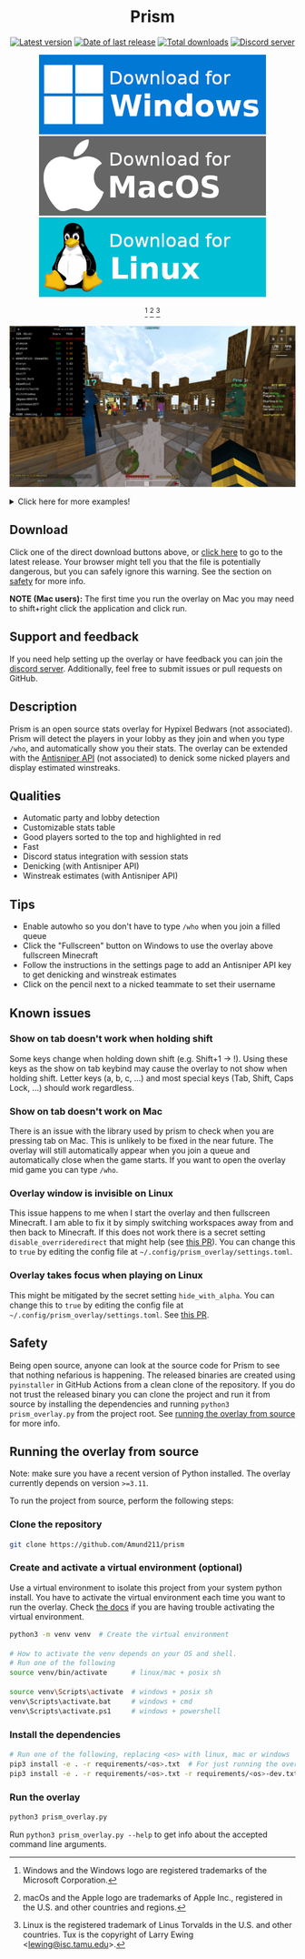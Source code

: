 <h1 align="center">Prism</h1>

<div align="center">

[![Latest version](https://img.shields.io/github/v/release/Amund211/prism)][latest-release-link]
[![Date of last release](https://img.shields.io/github/release-date/Amund211/prism)][latest-release-link]
[![Total downloads](https://img.shields.io/github/downloads/Amund211/prism/total?label=downloads%20%28all%20versions%29)][latest-release-link]
[![Discord server](https://img.shields.io/badge/discord-%235865F2.svg?logo=discord&logoColor=white)][discord-invite-link]

</div>

<div align="center">

[![Download for Windows](./images/download_windows.png)][latest-windows-download-link]
[![Download for Mac](./images/download_mac.png)][latest-mac-download-link]
[![Download for Linux](./images/download_linux.png)][latest-linux-download-link]

[^1] [^2] [^3]

</div>


[^1]: Windows and the Windows logo are registered trademarks of the Microsoft Corporation.
[^2]: macOs and the Apple logo are trademarks of Apple Inc., registered in the U.S. and other countries and regions.
[^3]: Linux is the registered trademark of Linus Torvalds in the U.S. and other countries. Tux is the copyright of Larry Ewing \<<lewing@isc.tamu.edu>\>.

[latest-windows-download-link]: https://github.com/Amund211/prism/releases/download/v1.4.0/prism-v1.4.0-windows.exe
[latest-mac-download-link]: https://github.com/Amund211/prism/releases/download/v1.4.0/prism-v1.4.0-mac.dmg
[latest-linux-download-link]: https://github.com/Amund211/prism/releases/download/v1.4.0/prism-v1.4.0-linux

[![Using Prism](./images/in_queue/stars_0dec_fkdr_ws_sort_fkdr.jpg)][latest-release-link]

<details>
<summary>Click here for more examples!</summary>

The overlay has a highly customizable stats table. In the settings you can configure

<ul>
<li>Which columns to show and their order</li>
<li>How to sort the table (by fkdr, by index, by stars, ...)</li>
<li>How many decimals you want (9 fkdr vs 9.95 fkdr)</li>
<li>If you want the stats colored by their rating (white for meh, yellow for decent, orange for good, red for scary)</li>
<li>The levels for the ratings (1 fkdr is meh, 3 fkdr is decent, 6 fkdr is good, ...)</li>
</ul>

<div align="center">
Stars colored by star color with 0 decimals and fkdr, sorted by fkdr
</div>

[![Stars colored by star color with 0 decimals and fkdr, sorted by fkdr](./images/in_queue/stars_0dec_fkdr_sort_fkdr.jpg)][latest-release-link]

<div align="center">
Stars colored by star color, fkdr, kdr and winstreak, sorted by index (fkdr^2*stars)
</div>

[![Stars colored by star color, fkdr, kdr and winstreak, sorted by index (fkdr^2\*stars)](./images/in_queue/stars_fkdr_kdr_ws_sort_index.jpg)][latest-release-link]

<div align="center">
Stars colored by star color, fkdr and winstreak, sorted by fkdr
</div>

[![Stars colored by star color, fkdr and winstreak, sorted by fkdr](./images/in_queue/stars_fkdr_ws_sort_fkdr.jpg)][latest-release-link]

<div align="center">
Stars colored by rating with 0 decimals and fkdr with 1 decimal sorted by fkdr
</div>

[![Stars colored by rating with 0 decimals and fkdr with 1 decimal sorted by fkdr](./images/in_queue/stars_rated0dec_fkdr_1dec_sort_fkdr.jpg)][latest-release-link]

<div align="center">
Every available column, sorted by stars
</div>

[![Every available column, sorted by stars](./images/in_queue/everything_sort_stars.jpg)][latest-release-link]

</details>

## Download
Click one of the direct download buttons above, or [click here][latest-release-link] to go to the latest release.
Your browser might tell you that the file is potentially dangerous, but you can safely ignore this warning.
See the section on [safety](#safety) for more info.

**NOTE (Mac users):** The first time you run the overlay on Mac you may need to shift+right click the application and click run.

## Support and feedback
If you need help setting up the overlay or have feedback you can join the [discord server][discord-invite-link].
Additionally, feel free to submit issues or pull requests on GitHub.

## Description
Prism is an open source stats overlay for Hypixel Bedwars (not associated).
Prism will detect the players in your lobby as they join and when you type `/who`, and automatically show you their stats.
The overlay can be extended with the [Antisniper API](https://antisniper.net) (not associated) to denick some nicked players and display estimated winstreaks.

## Qualities
- Automatic party and lobby detection
- Customizable stats table
- Good players sorted to the top and highlighted in red
- Fast
- Discord status integration with session stats
- Denicking (with Antisniper API)
- Winstreak estimates (with Antisniper API)

## Tips
- Enable autowho so you don't have to type `/who` when you join a filled queue
- Click the "Fullscreen" button on Windows to use the overlay above fullscreen Minecraft
- Follow the instructions in the settings page to add an Antisniper API key to get denicking and winstreak estimates
- Click on the pencil next to a nicked teammate to set their username

## Known issues

### Show on tab doesn't work when holding shift
Some keys change when holding down shift (e.g. Shift+1 -> !).
Using these keys as the show on tab keybind may cause the overlay to not show when holding shift.
Letter keys (a, b, c, ...) and most special keys (Tab, Shift, Caps Lock, ...) should work regardless.

### Show on tab doesn't work on Mac
There is an issue with the library used by prism to check when you are pressing tab on Mac.
This is unlikely to be fixed in the near future.
The overlay will still automatically appear when you join a queue and automatically close when the game starts.
If you want to open the overlay mid game you can type `/who`.

### Overlay window is invisible on Linux
This issue happens to me when I start the overlay and then fullscreen Minecraft.
I am able to fix it by simply switching workspaces away from and then back to Minecraft.
If this does not work there is a secret setting `disable_overrideredirect` that might help (see [this PR](https://github.com/Amund211/prism/pull/1)).
You can change this to `true` by editing the config file at `~/.config/prism_overlay/settings.toml`.

### Overlay takes focus when playing on Linux
This might be mitigated by the secret setting `hide_with_alpha`.
You can change this to `true` by editing the config file at `~/.config/prism_overlay/settings.toml`.
See [this PR](https://github.com/Amund211/prism/pull/1).

## Safety
Being open source, anyone can look at the source code for Prism to see that nothing nefarious is happening.
The released binaries are created using `pyinstaller` in GitHub Actions from a clean clone of the repository.
If you do not trust the released binary you can clone the project and run it from source by installing the dependencies and running `python3 prism_overlay.py` from the project root.
See [running the overlay from source](#running-the-overlay-from-source) for more info.

## Running the overlay from source
Note: make sure you have a recent version of Python installed.
The overlay currently depends on version `>=3.11`.

To run the project from source, perform the following steps:

### Clone the repository
```bash
git clone https://github.com/Amund211/prism
```

### Create and activate a virtual environment (optional)
Use a virtual environment to isolate this project from your system python install.
You have to activate the virtual environment each time you want to run the overlay.
Check [the docs](https://docs.python.org/3/library/venv.html#how-venvs-work) if you are having trouble activating the virtual environment.

```bash
python3 -m venv venv  # Create the virtual environment

# How to activate the venv depends on your OS and shell.
# Run one of the following
source venv/bin/activate      # linux/mac + posix sh

source venv\Scripts\activate  # windows + posix sh
venv\Scripts\activate.bat     # windows + cmd
venv\Scripts\activate.ps1     # windows + powershell
```

### Install the dependencies
```bash
# Run one of the following, replacing <os> with linux, mac or windows
pip3 install -e . -r requirements/<os>.txt  # For just running the overlay
pip3 install -e . -r requirements/<os>.txt -r requirements/<os>-dev.txt  # For running the overlay and doing development
```

### Run the overlay
```bash
python3 prism_overlay.py
```
Run `python3 prism_overlay.py --help` to get info about the accepted command line arguments.

[latest-release-link]: https://github.com/Amund211/prism/releases/latest
[discord-invite-link]: https://discord.gg/k4FGUnEHYg
